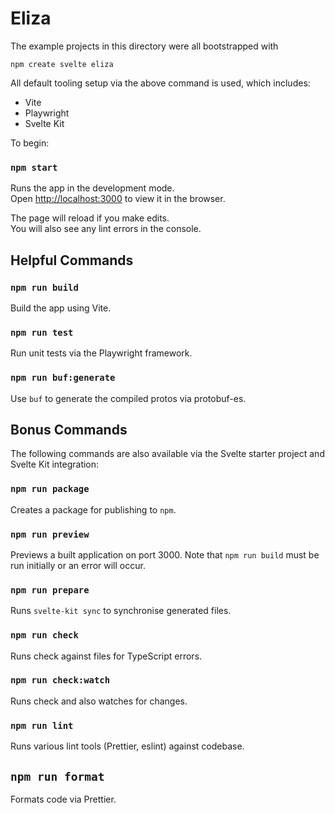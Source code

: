 # Eliza

The example projects in this directory were all bootstrapped with

`npm create svelte eliza`

All default tooling setup via the above command is used, which includes:

* Vite
* Playwright
* Svelte Kit

To begin:

### `npm start`

Runs the app in the development mode.\
Open [http://localhost:3000](http://localhost:3000) to view it in the browser.

The page will reload if you make edits.\
You will also see any lint errors in the console.

## Helpful Commands

### `npm run build`

Build the app using Vite.

### `npm run test`

Run unit tests via the Playwright framework.

### `npm run buf:generate`

Use `buf` to generate the compiled protos via protobuf-es.

## Bonus Commands

The following commands are also available via the Svelte starter project and Svelte Kit integration:

### `npm run package`

Creates a package for publishing to `npm`.

### `npm run preview`

Previews a built application on port 3000.  Note that `npm run build` must be run initially or an error will occur.

### `npm run prepare`

Runs `svelte-kit sync` to synchronise generated files.

### `npm run check`

Runs check against files for TypeScript errors.

### `npm run check:watch`

Runs check and also watches for changes.

### `npm run lint`

Runs various lint tools (Prettier, eslint) against codebase.

## `npm run format`

Formats code via Prettier.











